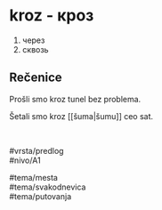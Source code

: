 # kroz - кроз

1. через  
2. сквозь

## Rečenice

Prošli smo kroz tunel bez problema.

Šetali smo kroz [[šuma|šumu]] ceo sat.

<br>

#vrsta/predlog  
#nivo/A1  

#tema/mesta  
#tema/svakodnevica  
#tema/putovanja
